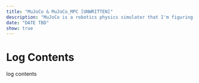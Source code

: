 ```yaml
---
title: "MuJoCo & MuJoCo_MPC [UNWRITTEN]"
description: "MuJoCo is a robotics physics simulator that I'm figuring out, slowly but surely."
date: "DATE TBD"
show: true
---
```


# Log Contents

log contents